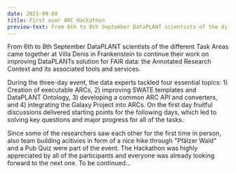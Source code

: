 ```yaml
---
date: 2021-09-08
title: First ever ARC Hackathon
preview-text: From 6th to 8th September DataPLANT scientists of the different Task Areas came together at Villa Denis in Frankenstein to continue their work on improving DataPLANTs solution for FAIR data. the Annotated Research Context and its associated tools and services. During the three-day event, the data experts tackled four essential topics.  ...
---
```


From 6th to 8th September DataPLANT scientists of the different Task Areas came together at Villa Denis in Frankenstein to continue their work on improving DataPLANTs solution for FAIR data: the Annotated Research Context and its associated tools and services.  

During the three-day event, the data experts tackled four essential topics: 1) Creation of executable ARCs, 2) improving SWATE templates and DataPLANT Ontology, 3) developing a common ARC API and converters, and 4) integrating the Galaxy Project into ARCs. On the first day fruitful discussions delivered starting points for the following days, which led to solving key questions and major progress for all of the tasks. 

Since some of the researchers saw each other for the first time in person, also team building acitivies in form of a nice hike through "Pfälzer Wald" and a Pub Quiz were part of the event. The Hackathon was highly appreciated by all of the participants and everyone was already looking forward to the next one. To be continued… 




